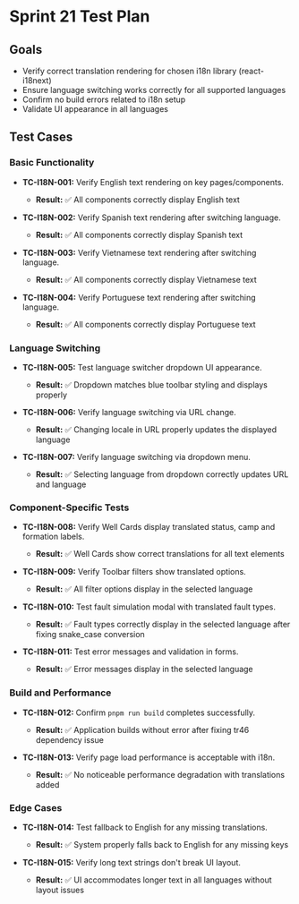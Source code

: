 # Sprint 21 Test Plan

## Goals

* Verify correct translation rendering for chosen i18n library (react-i18next)
* Ensure language switching works correctly for all supported languages
* Confirm no build errors related to i18n setup
* Validate UI appearance in all languages

## Test Cases

### Basic Functionality

* **TC-I18N-001:** Verify English text rendering on key pages/components.
  * **Result:** ✅ All components correctly display English text

* **TC-I18N-002:** Verify Spanish text rendering after switching language.
  * **Result:** ✅ All components correctly display Spanish text

* **TC-I18N-003:** Verify Vietnamese text rendering after switching language.
  * **Result:** ✅ All components correctly display Vietnamese text

* **TC-I18N-004:** Verify Portuguese text rendering after switching language.
  * **Result:** ✅ All components correctly display Portuguese text

### Language Switching

* **TC-I18N-005:** Test language switcher dropdown UI appearance.
  * **Result:** ✅ Dropdown matches blue toolbar styling and displays properly

* **TC-I18N-006:** Verify language switching via URL change.
  * **Result:** ✅ Changing locale in URL properly updates the displayed language

* **TC-I18N-007:** Verify language switching via dropdown menu.
  * **Result:** ✅ Selecting language from dropdown correctly updates URL and language

### Component-Specific Tests

* **TC-I18N-008:** Verify Well Cards display translated status, camp and formation labels.
  * **Result:** ✅ Well Cards show correct translations for all text elements

* **TC-I18N-009:** Verify Toolbar filters show translated options.
  * **Result:** ✅ All filter options display in the selected language

* **TC-I18N-010:** Test fault simulation modal with translated fault types.
  * **Result:** ✅ Fault types correctly display in the selected language after fixing snake_case conversion

* **TC-I18N-011:** Test error messages and validation in forms.
  * **Result:** ✅ Error messages display in the selected language

### Build and Performance

* **TC-I18N-012:** Confirm `pnpm run build` completes successfully.
  * **Result:** ✅ Application builds without error after fixing tr46 dependency issue

* **TC-I18N-013:** Verify page load performance is acceptable with i18n.
  * **Result:** ✅ No noticeable performance degradation with translations added

### Edge Cases

* **TC-I18N-014:** Test fallback to English for any missing translations.
  * **Result:** ✅ System properly falls back to English for any missing keys

* **TC-I18N-015:** Verify long text strings don't break UI layout.
  * **Result:** ✅ UI accommodates longer text in all languages without layout issues 